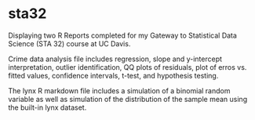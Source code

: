 # sta32
Displaying two R Reports completed for my Gateway to Statistical Data Science (STA 32) course at UC Davis.

Crime data analysis file includes regression, slope and y-intercept interpretation, outlier identification, QQ plots of residuals, plot of erros vs. fitted values, confidence intervals, t-test, and hypothesis testing.

The lynx R markdown file includes a simulation of a binomial random variable as well as simulation of the distribution of the sample mean using the built-in lynx dataset.
